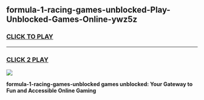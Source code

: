 
## formula-1-racing-games-unblocked-Play-Unblocked-Games-Online-ywz5z
<h3>
<a href="https://premium76.site?title=formula-1-racing-games-unblocked&ref=25A">CLICK TO PLAY</a></h3>
<hr>

<h3>
<a href="https://premium76.site?title=formula-1-racing-games-unblocked&ref=25A">CLICK 2 PLAY</a>
  
</h3>

<a href="https://premium76.site?title=formula-1-racing-games-unblocked&ref=25A"><img src="https://clearcache.store/games.png"></a>


**formula-1-racing-games-unblocked games unblocked: Your Gateway to Fun and Accessible Online Gaming**
